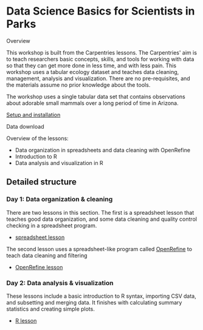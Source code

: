 # Data Science Basics for Scientists in Parks

Overview

This workshop is built from the Carpentries lessons. The Carpentries' aim is to teach researchers basic concepts, skills, and tools for working with data so that they can get more done in less time, and with less pain. This workshop uses a tabular ecology dataset and teaches data cleaning, management, analysis and visualization. There are no pre-requisites, and the materials assume no prior knowledge about the tools.

The workshop uses a single tabular data set that contains observations about adorable small mammals over a long period of time in Arizona.

[Setup and installation](./startup.md)

Data download



Overview of the lessons:

  * Data organization in spreadsheets and data cleaning with OpenRefine
  * Introduction to R
  * Data analysis and visualization in R

## Detailed structure

### Day 1: Data organization & cleaning

There are two lessons in this section. The first is a spreadsheet lesson that teaches good data organization, and some data cleaning and quality control checking in a spreadsheet program.

  * [spreadsheet lesson](http://datacarpentry.org/spreadsheet-ecology-lesson/)

The second lesson uses a spreadsheet-like program called [OpenRefine](http://openrefine.org/) to teach data cleaning and filtering

  * [OpenRefine lesson](http://datacarpentry.org/OpenRefine-ecology-lesson/)

### Day 2: Data analysis & visualization

These lessons include a basic introduction to R syntax, importing CSV data, and subsetting and merging data. It finishes with calculating summary statistics and creating simple plots.

  * [R lesson](http://datacarpentry.org/R-ecology-lesson/)
